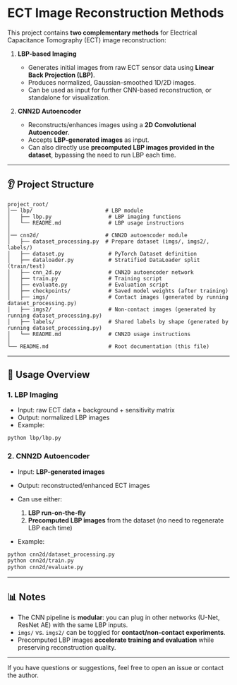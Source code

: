 # ECT Image Reconstruction Methods

This project contains **two complementary methods** for Electrical Capacitance Tomography (ECT) image reconstruction:

1. **LBP-based Imaging**  
   - Generates initial images from raw ECT sensor data using **Linear Back Projection (LBP)**.  
   - Produces normalized, Gaussian-smoothed 1D/2D images.  
   - Can be used as input for further CNN-based reconstruction, or standalone for visualization.

2. **CNN2D Autoencoder**  
   - Reconstructs/enhances images using a **2D Convolutional Autoencoder**.  
   - Accepts **LBP-generated images** as input.  
   - Can also directly use **precomputed LBP images provided in the dataset**, bypassing the need to run LBP each time.

---

## 👂 Project Structure

```
project_root/
│── lbp/                       # LBP module
│   ├── lbp.py                  # LBP imaging functions
│   └── README.md               # LBP usage instructions
│
│── cnn2d/                     # CNN2D autoencoder module
│   ├── dataset_processing.py  # Prepare dataset (imgs/, imgs2/, labels/)
│   ├── dataset.py              # PyTorch Dataset definition
│   ├── dataloader.py           # Stratified DataLoader split (train/test)
│   ├── cnn_2d.py               # CNN2D autoencoder network
│   ├── train.py                # Training script
│   ├── evaluate.py             # Evaluation script
│   ├── checkpoints/            # Saved model weights (after training)
│   ├── imgs/                   # Contact images (generated by running dataset_processing.py)
│   ├── imgs2/                  # Non-contact images (generated by running dataset_processing.py)
│   ├── labels/                 # Shared labels by shape (generated by running dataset_processing.py)
│   └── README.md               # CNN2D usage instructions
│
└── README.md                   # Root documentation (this file)
```

---

## 🔹 Usage Overview

### 1. LBP Imaging

- Input: raw ECT data + background + sensitivity matrix  
- Output: normalized LBP images  
- Example:
```bash
python lbp/lbp.py
```

### 2. CNN2D Autoencoder

- Input: **LBP-generated images**  
- Output: reconstructed/enhanced ECT images  
- Can use either:
  1. **LBP run-on-the-fly**  
  2. **Precomputed LBP images** from the dataset (no need to regenerate LBP each time)

- Example:
```bash
python cnn2d/dataset_processing.py
python cnn2d/train.py
python cnn2d/evaluate.py
```

---

## 📊 Notes

- The CNN pipeline is **modular**: you can plug in other networks (U-Net, ResNet AE) with the same LBP inputs.  
- `imgs/` vs. `imgs2/` can be toggled for **contact/non-contact experiments**.  
- Precomputed LBP images **accelerate training and evaluation** while preserving reconstruction quality.

---

If you have questions or suggestions, feel free to open an issue or contact the author.

